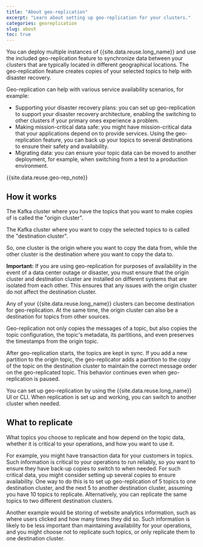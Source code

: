 ```yaml
---
title: "About geo-replication"
excerpt: "Learn about setting up geo-replication for your clusters."
categories: georeplication
slug: about
toc: true
---
```


You can deploy multiple instances of {{site.data.reuse.long_name}} and use the included geo-replication feature to synchronize data between your clusters that are typically located in different geographical locations. The geo-replication feature creates copies of your selected topics to help with disaster recovery.

Geo-replication can help with various service availability scenarios, for example:
* Supporting your disaster recovery plans: you can set up geo-replication to support your disaster recovery architecture, enabling the switching to other clusters if your primary ones experience a problem.
* Making mission-critical data safe: you might have mission-critical data that your applications depend on to provide services. Using the geo-replication feature, you can back up your topics to several destinations to ensure their safety and availability.
* Migrating data: you can ensure your topic data can be moved to another deployment, for example, when switching from a test to a production environment.

{{site.data.reuse.geo-rep_note}}

## How it works

The Kafka cluster where you have the topics that you want to make copies of is called the "origin cluster".

The Kafka cluster where you want to copy the selected topics to is called the "destination cluster".

So, one cluster is the origin where you want to copy the data from, while the other cluster is the destination where you want to copy the data to.

**Important:** If you are using geo-replication for purposes of availability in the event of a data center outage or disaster, you must ensure that the origin cluster and destination cluster are installed on different systems that are isolated from each other. This ensures that any issues with the origin cluster do not affect the destination cluster.

Any of your {{site.data.reuse.long_name}} clusters can become destination for geo-replication. At the same time, the origin cluster can also be a destination for topics from other sources.

Geo-replication not only copies the messages of a topic, but also copies the topic configuration, the topic's metadata, its partitions, and even preserves the timestamps from the origin topic.

After geo-replication starts, the topics are kept in sync. If you add a new partition to the origin topic, the geo-replicator adds a partition to the copy of the topic on the destination cluster to maintain the correct message order on the geo-replicated topic. This behavior continues even when geo-replication is paused.

You can set up geo-replication by using the {{site.data.reuse.long_name}} UI or CLI. When replication is set up and working, you can switch to another cluster when needed.

## What to replicate

What topics you choose to replicate and how depend on the topic data, whether it is critical to your operations, and how you want to use it.

For example, you might have transaction data for your customers in topics. Such information is critical to your operations to run reliably, so you want to ensure they have back-up copies to switch to when needed. For such critical data, you might consider setting up several copies to ensure availability. One way to do this is to set up geo-replication of 5 topics to one destination cluster, and the next 5 to another destination cluster, assuming you have 10 topics to replicate. Alternatively, you can replicate the same topics to two different destination clusters.

Another example would be storing of website analytics information, such as where users clicked and how many times they did so. Such information is likely to be less important than maintaining availability for your operations, and you might choose not to replicate such topics, or only replicate them to one destination cluster.
